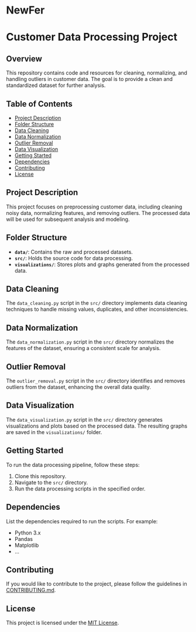 # NewFer

# Customer Data Processing Project

## Overview

This repository contains code and resources for cleaning, normalizing, and handling outliers in customer data. The goal is to provide a clean and standardized dataset for further analysis.

## Table of Contents

- [Project Description](#project-description)
- [Folder Structure](#folder-structure)
- [Data Cleaning](#data-cleaning)
- [Data Normalization](#data-normalization)
- [Outlier Removal](#outlier-removal)
- [Data Visualization](#data-visualization)
- [Getting Started](#getting-started)
- [Dependencies](#dependencies)
- [Contributing](#contributing)
- [License](#license)

## Project Description

This project focuses on preprocessing customer data, including cleaning noisy data, normalizing features, and removing outliers. The processed data will be used for subsequent analysis and modeling.

## Folder Structure

- **`data/`**: Contains the raw and processed datasets.
- **`src/`**: Holds the source code for data processing.
- **`visualizations/`**: Stores plots and graphs generated from the processed data.

## Data Cleaning

The `data_cleaning.py` script in the `src/` directory implements data cleaning techniques to handle missing values, duplicates, and other inconsistencies.

## Data Normalization

The `data_normalization.py` script in the `src/` directory normalizes the features of the dataset, ensuring a consistent scale for analysis.

## Outlier Removal

The `outlier_removal.py` script in the `src/` directory identifies and removes outliers from the dataset, enhancing the overall data quality.

## Data Visualization

The `data_visualization.py` script in the `src/` directory generates visualizations and plots based on the processed data. The resulting graphs are saved in the `visualizations/` folder.

## Getting Started

To run the data processing pipeline, follow these steps:

1. Clone this repository.
2. Navigate to the `src/` directory.
3. Run the data processing scripts in the specified order.

## Dependencies

List the dependencies required to run the scripts. For example:

- Python 3.x
- Pandas
- Matplotlib
- ...

## Contributing

If you would like to contribute to the project, please follow the guidelines in [CONTRIBUTING.md](CONTRIBUTING.md).

## License

This project is licensed under the [MIT License](LICENSE).
